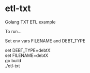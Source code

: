 # etl-txt
Golang TXT ETL example

To run...<br>

Set env vars FILENAME and DEBT_TYPE<br>

set DEBT_TYPE=debtX<br>
set FILENAME=debtX<br>
go build<br>
./etl-txt<br>
